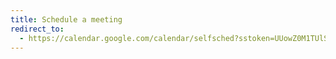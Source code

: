 ```yaml
---
title: Schedule a meeting
redirect_to:
  - https://calendar.google.com/calendar/selfsched?sstoken=UUowZ0M1TUlSMXFffGRlZmF1bHR8YmI1YmZkNjM2MjJiMDdlMzdmNzI4ZmMyMTExOGY0ZGM&ctz=America/Los_Angeles
---
```

